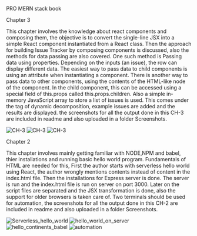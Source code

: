 PRO MERN stack book

Chapter 3

This chapter involves the knowledge about react components and composing them, the objective is to convert the single-line JSX into a simple React component instantiated
from a React class. Then the approach for building Issue Tracker by composing components is discussed, also the methods for data passing are also covered. One such method is Passing data using properties. Depending on the inputs (an issue), the row can display different data. The easiest way to pass data to child components is using an attribute when instantiating a component. There is another way to pass data to other components, using the contents of the HTML-like node of the component. In the child component, this can be accessed using a special field of this.props called this.props.children. Also a simple in-memory JavaScript array to store a list of issues is used. This comes under the tag of dynamic decomposition, example issues are added and the results are displayed. the screenshots for all the output done in this CH-3 are included in readme and also uploaded in a folder Screenshots.

![CH-3](https://github.ccs.neu.edu/NEU-CS5610-SU21/SahaiAyush-book/blob/master/Screenshots/ch_3_data2.JPG)
![CH-3](https://github.ccs.neu.edu/NEU-CS5610-SU21/SahaiAyush-book/blob/master/Screenshots/ch_3_react_comp.JPG)
![CH-3](https://github.ccs.neu.edu/NEU-CS5610-SU21/SahaiAyush-book/blob/master/Screenshots/ch_3_final.JPG)

Chapter 2 


This chapter involves mainly getting familiar with NODE,NPM and babel, thier installations and running basic hello world program. Fundamentals of HTML are needed for this, First the author starts with serverless hello world using React, the author wrongly mentions contents instead of content in the index.html file. Then the installations for Express server is done. The server is run and the index.html file is run on server on port 3000. Later on the script files are separated and the JSX transformation is done, also the support for older browsers is taken care of.
Two terminals should be used for automation, the screenshots for all the output done in this CH-2 are included in readme and also uploaded in a folder Screenshots.

![Serverless_hello_world](https://github.ccs.neu.edu/NEU-CS5610-SU21/SahaiAyush-book/blob/master/Screenshots/Serverless_hello_world.jpeg.JPG)
![hello_world_on_server](https://github.ccs.neu.edu/NEU-CS5610-SU21/SahaiAyush-book/blob/master/Screenshots/hello_world_on_server.jpeg.JPG)
![hello_continents_babel](https://github.ccs.neu.edu/NEU-CS5610-SU21/SahaiAyush-book/blob/master/Screenshots/hello_continents_babel.jpeg.JPG)
![automation](https://github.ccs.neu.edu/NEU-CS5610-SU21/SahaiAyush-book/blob/master/Screenshots/ch2_4(automation).jpeg.JPG)




